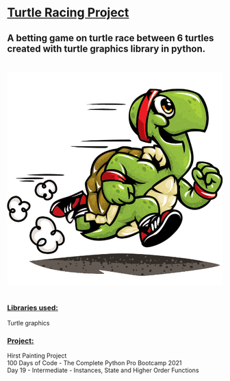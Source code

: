 # <u>**Turtle Racing Project**</u>

## A betting game on turtle race between 6 turtles created with turtle graphics library in python. <br /> <br />
![Turtles Racing](image.png) <br /> <br />
### <u>**Libraries used:**</u> <br />
Turtle graphics <br />
### <u>**Project:**</u> <br />
Hirst Painting Project <br />
100 Days of Code - The Complete Python Pro Bootcamp 2021 <br />
Day 19 - Intermediate - Instances, State and Higher Order Functions